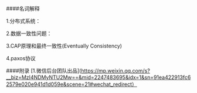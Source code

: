 ####名词解释

1.分布式系统：

2.数据一致性问题：

3.CAP原理和最终一致性(Eventually Consistency)

4.paxos协议

####附录
[1.微信后台团队出品](https://mp.weixin.qq.com/s?__biz=MzI4NDMyNTU2Mw==&mid=2247483695&idx=1&sn=91ea422913fc62579e020e941d1d059e&scene=21#wechat_redirect）